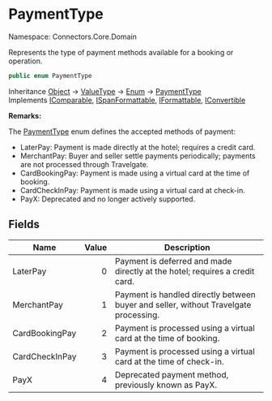 # PaymentType

Namespace: Connectors.Core.Domain

Represents the type of payment methods available for a booking or operation.

```csharp
public enum PaymentType
```

Inheritance [Object](https://docs.microsoft.com/en-us/dotnet/api/system.object) → [ValueType](https://docs.microsoft.com/en-us/dotnet/api/system.valuetype) → [Enum](https://docs.microsoft.com/en-us/dotnet/api/system.enum) → [PaymentType](./connectors.core.domain.paymenttype)<br />
Implements [IComparable](https://docs.microsoft.com/en-us/dotnet/api/system.icomparable), [ISpanFormattable](https://docs.microsoft.com/en-us/dotnet/api/system.ispanformattable), [IFormattable](https://docs.microsoft.com/en-us/dotnet/api/system.iformattable), [IConvertible](https://docs.microsoft.com/en-us/dotnet/api/system.iconvertible)

**Remarks:**

The [PaymentType](./connectors.core.domain.paymenttype) enum defines the accepted methods of payment:
 - LaterPay: Payment is made directly at the hotel; requires a credit card.
 - MerchantPay: Buyer and seller settle payments periodically; payments are not processed through Travelgate.
 - CardBookingPay: Payment is made using a virtual card at the time of booking.
 - CardCheckInPay: Payment is made using a virtual card at check-in.
 - PayX: Deprecated and no longer actively supported.

## Fields

| Name | Value | Description |
| --- | --: | --- |
| LaterPay | 0 | Payment is deferred and made directly at the hotel; requires a credit card. |
| MerchantPay | 1 | Payment is handled directly between buyer and seller, without Travelgate processing. |
| CardBookingPay | 2 | Payment is processed using a virtual card at the time of booking. |
| CardCheckInPay | 3 | Payment is processed using a virtual card at the time of check-in. |
| PayX | 4 | Deprecated payment method, previously known as PayX. |
